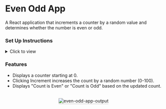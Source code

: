 # Even Odd App

A React application that increments a counter by a random value and determines whether the number is even or odd.


### Set Up Instructions

<details>
<summary>Click to view</summary>

- Clone the repository `https://github.com/Rohitkanithi/evenOddApp.git`
- Navigate to the project directory `cd evenOddApp`
- Download dependencies by running `npm install`
- Start up the app using `npm start`
</details>

### Features

* Displays a counter starting at 0.
* Clicking Increment increases the count by a random number (0-100).
* Displays "Count is Even" or "Count is Odd" based on the updated count.

<br/>
<div style="text-align: center;">
<img src="https://assets.ccbp.in/frontend/content/react-js/even-odd-app-output.gif" alt="even-odd-app-output" style="max-width:70%;box-shadow:0 2.8px 2.2px rgba(0, 0, 0, 0.12)">
</div>
<br/>
